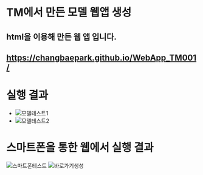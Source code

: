 # TM에서 만든 모델 웹앱 생성
## html을 이용해 만든 웹 앱 입니다.
## https://changbaepark.github.io/WebApp_TM001/

# 실행 결과
- ![모델테스트1](https://github.com/ChangbaePark/WebApp_TM001/assets/162611760/a512879f-edf3-42a3-a632-96375b2292df)
- ![모델테스트2](https://github.com/ChangbaePark/WebApp_TM001/assets/162611760/92793e20-a5ba-41de-be0b-8fed8617b752)

# 스마트폰을 통한 웹에서 실행 결과
![스마트폰테스트](https://github.com/ChangbaePark/WebApp_TM001/assets/162611760/c12369db-efee-4a52-a551-9e311fa5db01)
![바로가기생성](https://github.com/ChangbaePark/WebApp_TM001/assets/162611760/4e37f025-537d-4b94-8d92-9169e8aeb9fd)
